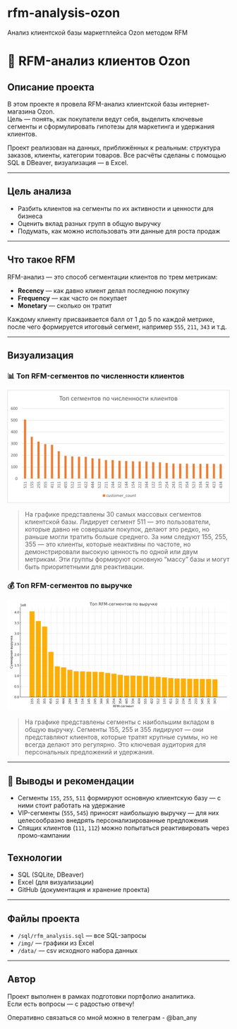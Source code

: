 # rfm-analysis-ozon
Анализ клиентской базы маркетплейса Ozon методом RFM
# 🛒 RFM-анализ клиентов Ozon

## Описание проекта

В этом проекте я провела RFM-анализ клиентской базы интернет-магазина Ozon.  
Цель — понять, как покупатели ведут себя, выделить ключевые сегменты и сформулировать гипотезы для маркетинга и удержания клиентов.

Проект реализован на данных, приближённых к реальным: структура заказов, клиенты, категории товаров. Все расчёты сделаны с помощью SQL в DBeaver, визуализация — в Excel.

---

## Цель анализа

- Разбить клиентов на сегменты по их активности и ценности для бизнеса
- Оценить вклад разных групп в общую выручку
- Подумать, как можно использовать эти данные для роста продаж

---

## Что такое RFM

RFM-анализ — это способ сегментации клиентов по трем метрикам:
- **Recency** — как давно клиент делал последнюю покупку
- **Frequency** — как часто он покупает
- **Monetary** — сколько он тратит

Каждому клиенту присваивается балл от 1 до 5 по каждой метрике, после чего формируется итоговый сегмент, например `555`, `211`, `343` и т.д.

---


## Визуализация

### 📊 Топ RFM-сегментов по численности клиентов
![rfm_top_segments](img/Рисунок5.png)

>На графике представлены 30 самых массовых сегментов клиентской базы.
>Лидирует сегмент 511 — это пользователи, которые давно не совершали покупок, делают это редко, но раньше могли тратить больше среднего.
>За ним следуют 155, 255, 355 — это клиенты, которые неактивны по частоте, но демонстрировали высокую ценность по одной или двум метрикам.
>Эти группы формируют основную “массу” базы и могут быть приоритетными для реактивации.

### 💰 Топ RFM-сегментов по выручке
![rfm_revenue](img/rfm_revenue_chart.png)


>На графике представлены сегменты с наибольшим вкладом в общую выручку.
>Сегменты 155, 255 и 355 лидируют — они представляют клиентов, которые тратят крупные суммы, но не всегда делают это регулярно.
>Это ключевая аудитория для персональных предложений и удержания.
---


## 📌 Выводы и рекомендации

- Сегменты `155`, `255`, `511` формируют основную клиентскую базу — с ними стоит работать на удержание
- VIP-сегменты (`555`, `545`) приносят наибольшую выручку — для них целесообразно внедрять персонализированные предложения
- Спящих клиентов (`111`, `112`) можно попытаться реактивировать через промо-кампании


## Технологии

- SQL (SQLite, DBeaver)
- Excel (для визуализации)
- GitHub (документация и хранение проекта)

---

## Файлы проекта

- `/sql/rfm_analysis.sql` — все SQL-запросы
- `/img/` — графики из Excel
- `/data/` — csv исходного набора данных

---

## Автор

Проект выполнен в рамках подготовки портфолио аналитика.  
Если есть вопросы — с радостью отвечу!

Оперативно связаться со мной можно в телеграм - @ban_any

